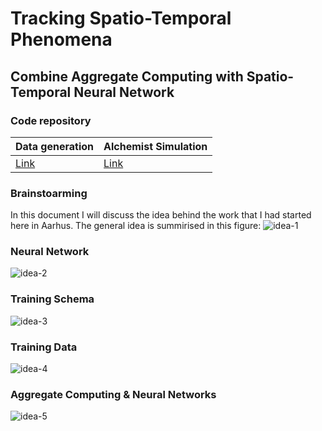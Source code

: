 # Tracking Spatio-Temporal Phenomena
## Combine Aggregate Computing with Spatio-Temporal Neural Network
### Code repository

| Data generation | Alchemist Simulation
|-|-|
| [Link](https://github.com/cric96/scala-boids) | [Link](https://github.com/cric96/alchemist-boids) |

### Brainstoarming
In this document I will discuss the idea behind the work that I had started here in Aarhus.
The general idea is summirised in this figure:
![idea-1](https://user-images.githubusercontent.com/23448811/192802282-2662a2b2-5821-4c14-b918-bdeda065c83c.png)

### Neural Network
![idea-2](https://user-images.githubusercontent.com/23448811/192802346-6fdc57c9-0d4e-43fc-81d2-2a4441358168.png)


### Training Schema
![idea-3](https://user-images.githubusercontent.com/23448811/192802423-36cbb91e-5f6e-4623-8505-f6a7d99de766.png)

### Training Data
![idea-4](https://user-images.githubusercontent.com/23448811/192802500-ad29cd52-8934-4c11-ba38-a495935125ef.png)

### Aggregate Computing & Neural Networks
![idea-5](https://user-images.githubusercontent.com/23448811/192802570-48968263-1bbb-42e2-889b-62ecd5d1991a.png)
